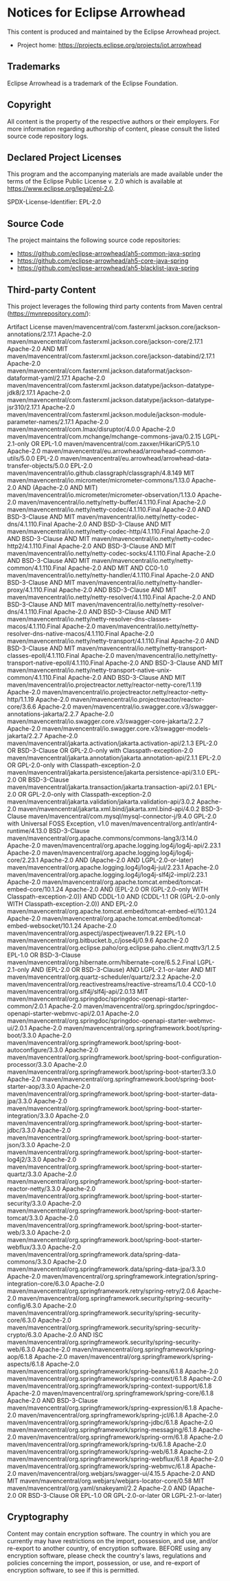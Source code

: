 # Notices for Eclipse Arrowhead

This content is produced and maintained by the Eclipse Arrowhead project.

* Project home: https://projects.eclipse.org/projects/iot.arrowhead

## Trademarks

 Eclipse Arrowhead is a trademark of the Eclipse Foundation.

## Copyright

All content is the property of the respective authors or their employers. For
more information regarding authorship of content, please consult the listed
source code repository logs.

## Declared Project Licenses

This program and the accompanying materials are made available under the terms
of the Eclipse Public License v. 2.0 which is available at
https://www.eclipse.org/legal/epl-2.0.

SPDX-License-Identifier: EPL-2.0

## Source Code

The project maintains the following source code repositories:

* https://github.com/eclipse-arrowhead/ah5-common-java-spring
* https://github.com/eclipse-arrowhead/ah5-core-java-spring
* https://github.com/eclipse-arrowhead/ah5-blacklist-java-spring

## Third-party Content

This project leverages the following third party contents from Maven central (https://mvnrepository.com/):

Artifact	License
maven/mavencentral/com.fasterxml.jackson.core/jackson-annotations/2.17.1	 Apache-2.0
maven/mavencentral/com.fasterxml.jackson.core/jackson-core/2.17.1	 Apache-2.0 AND MIT
maven/mavencentral/com.fasterxml.jackson.core/jackson-databind/2.17.1	 Apache-2.0
maven/mavencentral/com.fasterxml.jackson.dataformat/jackson-dataformat-yaml/2.17.1	 Apache-2.0
maven/mavencentral/com.fasterxml.jackson.datatype/jackson-datatype-jdk8/2.17.1	 Apache-2.0
maven/mavencentral/com.fasterxml.jackson.datatype/jackson-datatype-jsr310/2.17.1	 Apache-2.0
maven/mavencentral/com.fasterxml.jackson.module/jackson-module-parameter-names/2.17.1	 Apache-2.0
maven/mavencentral/com.lmax/disruptor/4.0.0	 Apache-2.0
maven/mavencentral/com.mchange/mchange-commons-java/0.2.15	 LGPL-2.1-only OR EPL-1.0
maven/mavencentral/com.zaxxer/HikariCP/5.1.0	 Apache-2.0
maven/mavencentral/eu.arrowhead/arrowhead-common-utils/5.0.0	 EPL-2.0
maven/mavencentral/eu.arrowhead/arrowhead-data-transfer-objects/5.0.0	 EPL-2.0
maven/mavencentral/io.github.classgraph/classgraph/4.8.149	 MIT
maven/mavencentral/io.micrometer/micrometer-commons/1.13.0	 Apache-2.0 AND (Apache-2.0 AND MIT)
maven/mavencentral/io.micrometer/micrometer-observation/1.13.0	 Apache-2.0
maven/mavencentral/io.netty/netty-buffer/4.1.110.Final	 Apache-2.0
maven/mavencentral/io.netty/netty-codec/4.1.110.Final	 Apache-2.0 AND BSD-3-Clause AND MIT
maven/mavencentral/io.netty/netty-codec-dns/4.1.110.Final	 Apache-2.0 AND BSD-3-Clause AND MIT
maven/mavencentral/io.netty/netty-codec-http/4.1.110.Final	 Apache-2.0 AND BSD-3-Clause AND MIT
maven/mavencentral/io.netty/netty-codec-http2/4.1.110.Final	 Apache-2.0 AND BSD-3-Clause AND MIT
maven/mavencentral/io.netty/netty-codec-socks/4.1.110.Final	 Apache-2.0 AND BSD-3-Clause AND MIT
maven/mavencentral/io.netty/netty-common/4.1.110.Final	 Apache-2.0 AND MIT AND CC0-1.0
maven/mavencentral/io.netty/netty-handler/4.1.110.Final	 Apache-2.0 AND BSD-3-Clause AND MIT
maven/mavencentral/io.netty/netty-handler-proxy/4.1.110.Final	 Apache-2.0 AND BSD-3-Clause AND MIT
maven/mavencentral/io.netty/netty-resolver/4.1.110.Final	 Apache-2.0 AND BSD-3-Clause AND MIT
maven/mavencentral/io.netty/netty-resolver-dns/4.1.110.Final	 Apache-2.0 AND BSD-3-Clause AND MIT
maven/mavencentral/io.netty/netty-resolver-dns-classes-macos/4.1.110.Final	 Apache-2.0
maven/mavencentral/io.netty/netty-resolver-dns-native-macos/4.1.110.Final	 Apache-2.0
maven/mavencentral/io.netty/netty-transport/4.1.110.Final	 Apache-2.0 AND BSD-3-Clause AND MIT
maven/mavencentral/io.netty/netty-transport-classes-epoll/4.1.110.Final	 Apache-2.0
maven/mavencentral/io.netty/netty-transport-native-epoll/4.1.110.Final	 Apache-2.0 AND BSD-3-Clause AND MIT
maven/mavencentral/io.netty/netty-transport-native-unix-common/4.1.110.Final	 Apache-2.0 AND BSD-3-Clause AND MIT
maven/mavencentral/io.projectreactor.netty/reactor-netty-core/1.1.19	 Apache-2.0
maven/mavencentral/io.projectreactor.netty/reactor-netty-http/1.1.19	 Apache-2.0
maven/mavencentral/io.projectreactor/reactor-core/3.6.6	 Apache-2.0
maven/mavencentral/io.swagger.core.v3/swagger-annotations-jakarta/2.2.7	 Apache-2.0
maven/mavencentral/io.swagger.core.v3/swagger-core-jakarta/2.2.7	 Apache-2.0
maven/mavencentral/io.swagger.core.v3/swagger-models-jakarta/2.2.7	 Apache-2.0
maven/mavencentral/jakarta.activation/jakarta.activation-api/2.1.3	 EPL-2.0 OR BSD-3-Clause OR GPL-2.0-only with Classpath-exception-2.0
maven/mavencentral/jakarta.annotation/jakarta.annotation-api/2.1.1	 EPL-2.0 OR GPL-2.0-only with Classpath-exception-2.0
maven/mavencentral/jakarta.persistence/jakarta.persistence-api/3.1.0	 EPL-2.0 OR BSD-3-Clause
maven/mavencentral/jakarta.transaction/jakarta.transaction-api/2.0.1	 EPL-2.0 OR GPL-2.0-only with Classpath-exception-2.0
maven/mavencentral/jakarta.validation/jakarta.validation-api/3.0.2	 Apache-2.0
maven/mavencentral/jakarta.xml.bind/jakarta.xml.bind-api/4.0.2	 BSD-3-Clause
maven/mavencentral/com.mysql/mysql-connector-j/9.4.0 GPL-2.0 with Universal FOSS Exception, v1.0
maven/mavencentral/org.antlr/antlr4-runtime/4.13.0	 BSD-3-Clause
maven/mavencentral/org.apache.commons/commons-lang3/3.14.0	 Apache-2.0
maven/mavencentral/org.apache.logging.log4j/log4j-api/2.23.1	 Apache-2.0
maven/mavencentral/org.apache.logging.log4j/log4j-core/2.23.1	 Apache-2.0 AND (Apache-2.0 AND LGPL-2.0-or-later)
maven/mavencentral/org.apache.logging.log4j/log4j-jul/2.23.1	 Apache-2.0
maven/mavencentral/org.apache.logging.log4j/log4j-slf4j2-impl/2.23.1	 Apache-2.0
maven/mavencentral/org.apache.tomcat.embed/tomcat-embed-core/10.1.24	 Apache-2.0 AND (EPL-2.0 OR (GPL-2.0-only WITH Classpath-exception-2.0)) AND CDDL-1.0 AND (CDDL-1.1 OR (GPL-2.0-only WITH Classpath-exception-2.0)) AND EPL-2.0
maven/mavencentral/org.apache.tomcat.embed/tomcat-embed-el/10.1.24	 Apache-2.0
maven/mavencentral/org.apache.tomcat.embed/tomcat-embed-websocket/10.1.24	 Apache-2.0
maven/mavencentral/org.aspectj/aspectjweaver/1.9.22	 EPL-1.0
maven/mavencentral/org.bitbucket.b_c/jose4j/0.9.6	 Apache-2.0
maven/mavencentral/org.eclipse.paho/org.eclipse.paho.client.mqttv3/1.2.5	 EPL-1.0 OR BSD-3-Clause
maven/mavencentral/org.hibernate.orm/hibernate-core/6.5.2.Final	 LGPL-2.1-only AND (EPL-2.0 OR BSD-3-Clause) AND LGPL-2.1-or-later AND MIT
maven/mavencentral/org.quartz-scheduler/quartz/2.3.2	 Apache-2.0
maven/mavencentral/org.reactivestreams/reactive-streams/1.0.4	 CC0-1.0
maven/mavencentral/org.slf4j/slf4j-api/2.0.13	 MIT
maven/mavencentral/org.springdoc/springdoc-openapi-starter-common/2.0.1	 Apache-2.0
maven/mavencentral/org.springdoc/springdoc-openapi-starter-webmvc-api/2.0.1	 Apache-2.0
maven/mavencentral/org.springdoc/springdoc-openapi-starter-webmvc-ui/2.0.1	 Apache-2.0
maven/mavencentral/org.springframework.boot/spring-boot/3.3.0	 Apache-2.0
maven/mavencentral/org.springframework.boot/spring-boot-autoconfigure/3.3.0	 Apache-2.0
maven/mavencentral/org.springframework.boot/spring-boot-configuration-processor/3.3.0	 Apache-2.0
maven/mavencentral/org.springframework.boot/spring-boot-starter/3.3.0	 Apache-2.0
maven/mavencentral/org.springframework.boot/spring-boot-starter-aop/3.3.0	 Apache-2.0
maven/mavencentral/org.springframework.boot/spring-boot-starter-data-jpa/3.3.0	 Apache-2.0
maven/mavencentral/org.springframework.boot/spring-boot-starter-integration/3.3.0	 Apache-2.0
maven/mavencentral/org.springframework.boot/spring-boot-starter-jdbc/3.3.0	 Apache-2.0
maven/mavencentral/org.springframework.boot/spring-boot-starter-json/3.3.0	 Apache-2.0
maven/mavencentral/org.springframework.boot/spring-boot-starter-log4j2/3.3.0	 Apache-2.0
maven/mavencentral/org.springframework.boot/spring-boot-starter-quartz/3.3.0	 Apache-2.0
maven/mavencentral/org.springframework.boot/spring-boot-starter-reactor-netty/3.3.0	 Apache-2.0
maven/mavencentral/org.springframework.boot/spring-boot-starter-security/3.3.0	 Apache-2.0
maven/mavencentral/org.springframework.boot/spring-boot-starter-tomcat/3.3.0	 Apache-2.0
maven/mavencentral/org.springframework.boot/spring-boot-starter-web/3.3.0	 Apache-2.0
maven/mavencentral/org.springframework.boot/spring-boot-starter-webflux/3.3.0	 Apache-2.0
maven/mavencentral/org.springframework.data/spring-data-commons/3.3.0	 Apache-2.0
maven/mavencentral/org.springframework.data/spring-data-jpa/3.3.0	 Apache-2.0
maven/mavencentral/org.springframework.integration/spring-integration-core/6.3.0	 Apache-2.0
maven/mavencentral/org.springframework.retry/spring-retry/2.0.6	 Apache-2.0
maven/mavencentral/org.springframework.security/spring-security-config/6.3.0	 Apache-2.0
maven/mavencentral/org.springframework.security/spring-security-core/6.3.0	 Apache-2.0
maven/mavencentral/org.springframework.security/spring-security-crypto/6.3.0	 Apache-2.0 AND ISC
maven/mavencentral/org.springframework.security/spring-security-web/6.3.0	 Apache-2.0
maven/mavencentral/org.springframework/spring-aop/6.1.8	 Apache-2.0
maven/mavencentral/org.springframework/spring-aspects/6.1.8	 Apache-2.0
maven/mavencentral/org.springframework/spring-beans/6.1.8	 Apache-2.0
maven/mavencentral/org.springframework/spring-context/6.1.8	 Apache-2.0
maven/mavencentral/org.springframework/spring-context-support/6.1.8	 Apache-2.0
maven/mavencentral/org.springframework/spring-core/6.1.8	 Apache-2.0 AND BSD-3-Clause
maven/mavencentral/org.springframework/spring-expression/6.1.8	 Apache-2.0
maven/mavencentral/org.springframework/spring-jcl/6.1.8	 Apache-2.0
maven/mavencentral/org.springframework/spring-jdbc/6.1.8	 Apache-2.0
maven/mavencentral/org.springframework/spring-messaging/6.1.8	 Apache-2.0
maven/mavencentral/org.springframework/spring-orm/6.1.8	 Apache-2.0
maven/mavencentral/org.springframework/spring-tx/6.1.8	 Apache-2.0
maven/mavencentral/org.springframework/spring-web/6.1.8	 Apache-2.0
maven/mavencentral/org.springframework/spring-webflux/6.1.8	 Apache-2.0
maven/mavencentral/org.springframework/spring-webmvc/6.1.8	 Apache-2.0
maven/mavencentral/org.webjars/swagger-ui/4.15.5	 Apache-2.0 AND MIT
maven/mavencentral/org.webjars/webjars-locator-core/0.58	 MIT
maven/mavencentral/org.yaml/snakeyaml/2.2	 Apache-2.0 AND (Apache-2.0 OR BSD-3-Clause OR EPL-1.0 OR GPL-2.0-or-later OR LGPL-2.1-or-later)

## Cryptography

Content may contain encryption software. The country in which you are currently
may have restrictions on the import, possession, and use, and/or re-export to
another country, of encryption software. BEFORE using any encryption software,
please check the country's laws, regulations and policies concerning the import,
possession, or use, and re-export of encryption software, to see if this is
permitted.
